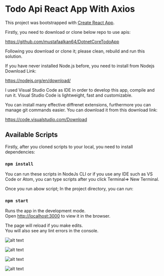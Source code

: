 # Todo Api React App With Axios

This project was bootstrapped with [Create React App](https://github.com/facebook/create-react-app).

Firstly, you need to download or clone below repo to use apis:

https://github.com/mustafaalkan64/DotnetCoreTodoApp

Following you download or clone it; please clean, rebuild and run this solution.

If you have never installed Node.js before, you need to install from Nodejs Download Link:

https://nodejs.org/en/download/

I used Visual Studio Code as IDE in order to develop this app, compile and run it.
Visual Studio Code is lightweight, fast and customizable.

You can install many effective diffrenet extensions, furthermore you can manage git commands easier.
You can download it from this download link:

https://code.visualstudio.com/Download

## Available Scripts

Firstly, after you cloned scripts to your local, you need to install dependencies:

### `npm install`

You can run these scripts in NodeJs CLI or if you use any IDE such as VS Code or Atom,
you can type scripts after you click Terminal=> New Terminal. 

Once you run abow script; In the project directory, you can run:

### `npm start`

Runs the app in the development mode.<br />
Open [http://localhost:3000](http://localhost:3000) to view it in the browser.

The page will reload if you make edits.<br />
You will also see any lint errors in the console.

![alt text](https://i.ibb.co/M6DB0XV/Ekran-Al-nt-s-3.png)

![alt text](https://i.ibb.co/R29s4m3/Ekran-Al-nt-s-4.png)

![alt text](https://i.ibb.co/SxzZVWq/Ekran-Al-nt-s-5.png)

![alt text](https://i.ibb.co/MRf4Zv3/Ekran-Al-nt-s-6.png)

